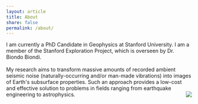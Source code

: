 ```yaml
---
layout: article
title: About
share: false
permalink: /about/
---
```


<html>
  <head>
    <title>About</title>
  </head>
  <body>
   <p>
   I am currently a PhD Candidate in Geophysics at Stanford University. I am
   a member of the Stanford Exploration Project, which is overseen by Dr. Biondo
   Biondi.
   <br />
   <br />
   My research aims to transform massive amounts of recorded ambient seismic 
   noise (naturally-occurring and/or man-made vibrations) into images of Earth's
   subsurface properties. Such an approach provides a low-cost and effective 
   solution to problems in fields ranging from earthquake engineering to
   astrophysics.
   <img src="river.jpg" align="right">
   </p>
  </body>
</html>

